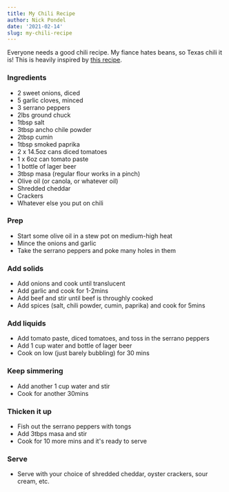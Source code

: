 ```yaml
---
title: My Chili Recipe
author: Nick Pondel
date: '2021-02-14'
slug: my-chili-recipe
---
```


Everyone needs a good chili recipe.  My fiance hates beans, so Texas chili it is!  This is heavily inspired by [this recipe](https://www.southernliving.com/recipes/west-texas-chili-recipe).

### Ingredients
- 2 sweet onions, diced
- 5 garlic cloves, minced
- 3 serrano peppers
- 2lbs ground chuck
- 1tbsp salt
- 3tbsp ancho chile powder
- 2tbsp cumin
- 1tbsp smoked paprika
- 2 x 14.5oz cans diced tomatoes
- 1 x 6oz can tomato paste
- 1 bottle of lager beer
- 3tbsp masa (regular flour works in a pinch)
- Olive oil (or canola, or whatever oil)
- Shredded cheddar
- Crackers
- Whatever else you put on chili

### Prep
- Start some olive oil in a stew pot on medium-high heat
- Mince the onions and garlic
- Take the serrano peppers and poke many holes in them
### Add solids
- Add onions and cook until translucent
- Add garlic and cook for 1-2mins
- Add beef and stir until beef is throughly cooked
- Add spices (salt, chili powder, cumin, paprika) and cook for 5mins
### Add liquids
- Add tomato paste, diced tomatoes, and toss in the serrano peppers
- Add 1 cup water and bottle of lager beer
- Cook on low (just barely bubbling) for 30 mins
### Keep simmering
- Add another 1 cup water and stir
- Cook for another 30mins
### Thicken it up
- Fish out the serrano peppers with tongs
- Add 3tbps masa and stir
- Cook for 10 more mins and it's ready to serve
### Serve
- Serve with your choice of shredded cheddar, oyster crackers, sour cream, etc.
